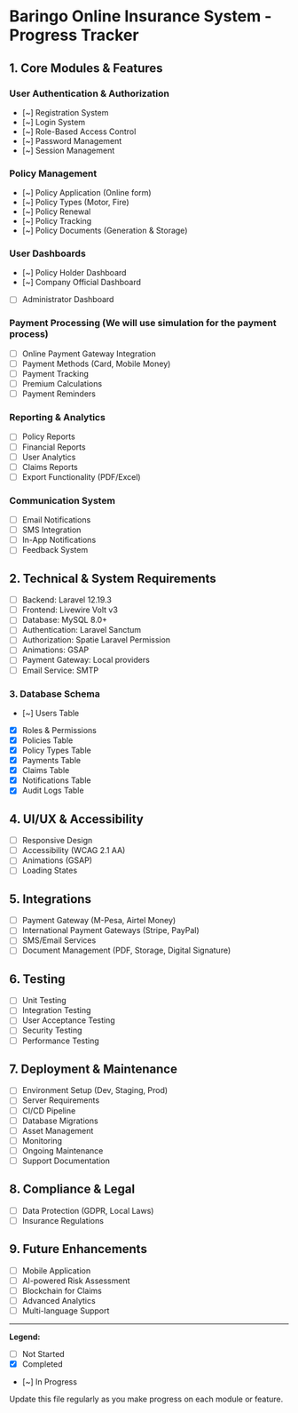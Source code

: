 # Baringo Online Insurance System - Progress Tracker

## 1. Core Modules & Features

### User Authentication & Authorization
- [~] Registration System
- [~] Login System
- [~] Role-Based Access Control
- [~] Password Management
- [~] Session Management

### Policy Management
- [~] Policy Application (Online form)
- [~] Policy Types (Motor, Fire)
- [~] Policy Renewal
- [~] Policy Tracking
- [~] Policy Documents (Generation & Storage)

### User Dashboards
- [~] Policy Holder Dashboard
- [~] Company Official Dashboard
- [ ] Administrator Dashboard

### Payment Processing (We will use simulation for the payment process)
- [ ] Online Payment Gateway Integration
- [ ] Payment Methods (Card, Mobile Money)
- [ ] Payment Tracking
- [ ] Premium Calculations
- [ ] Payment Reminders

### Reporting & Analytics
- [ ] Policy Reports
- [ ] Financial Reports
- [ ] User Analytics
- [ ] Claims Reports
- [ ] Export Functionality (PDF/Excel)

### Communication System
- [ ] Email Notifications
- [ ] SMS Integration
- [ ] In-App Notifications
- [ ] Feedback System

## 2. Technical & System Requirements
- [ ] Backend: Laravel 12.19.3
- [ ] Frontend: Livewire Volt v3
- [ ] Database: MySQL 8.0+
- [ ] Authentication: Laravel Sanctum
- [ ] Authorization: Spatie Laravel Permission
- [ ] Animations: GSAP
- [ ] Payment Gateway: Local providers
- [ ] Email Service: SMTP

### 3. Database Schema
- [~] Users Table
- [x] Roles & Permissions
- [x] Policies Table
- [x] Policy Types Table
- [x] Payments Table
- [x] Claims Table
- [x] Notifications Table
- [x] Audit Logs Table

## 4. UI/UX & Accessibility
- [ ] Responsive Design
- [ ] Accessibility (WCAG 2.1 AA)
- [ ] Animations (GSAP)
- [ ] Loading States

## 5. Integrations
- [ ] Payment Gateway (M-Pesa, Airtel Money)
- [ ] International Payment Gateways (Stripe, PayPal)
- [ ] SMS/Email Services
- [ ] Document Management (PDF, Storage, Digital Signature)

## 6. Testing
- [ ] Unit Testing
- [ ] Integration Testing
- [ ] User Acceptance Testing
- [ ] Security Testing
- [ ] Performance Testing

## 7. Deployment & Maintenance
- [ ] Environment Setup (Dev, Staging, Prod)
- [ ] Server Requirements
- [ ] CI/CD Pipeline
- [ ] Database Migrations
- [ ] Asset Management
- [ ] Monitoring
- [ ] Ongoing Maintenance
- [ ] Support Documentation

## 8. Compliance & Legal
- [ ] Data Protection (GDPR, Local Laws)
- [ ] Insurance Regulations

## 9. Future Enhancements
- [ ] Mobile Application
- [ ] AI-powered Risk Assessment
- [ ] Blockchain for Claims
- [ ] Advanced Analytics
- [ ] Multi-language Support

---

**Legend:**
- [ ] Not Started
- [x] Completed
- [~] In Progress

Update this file regularly as you make progress on each module or feature.
